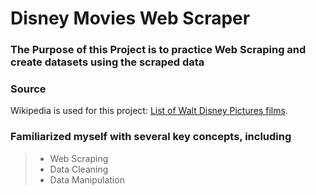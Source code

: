 # Disney Movies Web Scraper

### The Purpose of this Project is to practice Web Scraping and create datasets using the scraped data

### Source

Wikipedia is used for this project: [List of Walt Disney Pictures films](https://en.wikipedia.org/wiki/List_of_Walt_Disney_Pictures_films).

### Familiarized myself with several key concepts, including

> - Web Scraping
> - Data Cleaning
> - Data Manipulation